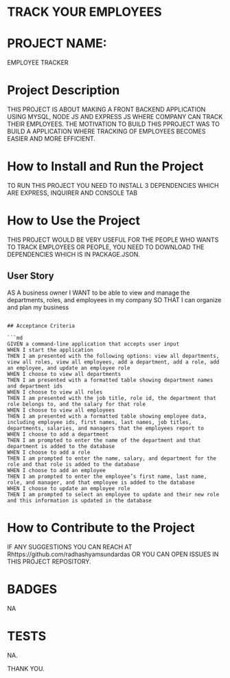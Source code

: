 # TRACK YOUR EMPLOYEES
# PROJECT NAME:
EMPLOYEE TRACKER

# Project Description
THIS PROJECT IS ABOUT MAKING A FRONT BACKEND APPLICATION USING MYSQL, NODE JS AND EXPRESS JS WHERE COMPANY CAN TRACK THEIR EMPLOYEES. THE MOTIVATION TO BUILD THIS PPROJECT WAS TO BUILD A APPLICATION WHERE TRACKING OF EMPLOYEES BECOMES EASIER AND MORE EFFICIENT.


# How to Install and Run the Project
TO RUN THIS PROJECT YOU NEED TO INSTALL 3 DEPENDENCIES WHICH ARE EXPRESS, INQUIRER AND CONSOLE TAB

# How to Use the Project
THIS PROJECT WOULD BE VERY USEFUL FOR THE PEOPLE WHO WANTS TO TRACK EMPLOYEES OR PEOPLE, YOU NEED TO DOWNLOAD THE DEPENDENCIES WHICH IS IN PACKAGE.JSON.

## User Story
AS A business owner
I WANT to be able to view and manage the departments, roles, and employees in my company
SO THAT I can organize and plan my business
```

## Acceptance Criteria

```md
GIVEN a command-line application that accepts user input
WHEN I start the application
THEN I am presented with the following options: view all departments, view all roles, view all employees, add a department, add a role, add an employee, and update an employee role
WHEN I choose to view all departments
THEN I am presented with a formatted table showing department names and department ids
WHEN I choose to view all roles
THEN I am presented with the job title, role id, the department that role belongs to, and the salary for that role
WHEN I choose to view all employees
THEN I am presented with a formatted table showing employee data, including employee ids, first names, last names, job titles, departments, salaries, and managers that the employees report to
WHEN I choose to add a department
THEN I am prompted to enter the name of the department and that department is added to the database
WHEN I choose to add a role
THEN I am prompted to enter the name, salary, and department for the role and that role is added to the database
WHEN I choose to add an employee
THEN I am prompted to enter the employee’s first name, last name, role, and manager, and that employee is added to the database
WHEN I choose to update an employee role
THEN I am prompted to select an employee to update and their new role and this information is updated in the database 
```
# How to Contribute to the Project
IF ANY SUGGESTIONS YOU CAN REACH AT Rhttps://github.com/radhashyamsundardas OR YOU CAN OPEN ISSUES IN THIS PROJECT REPOSITORY.

# BADGES
NA

# TESTS
NA.

THANK YOU.
